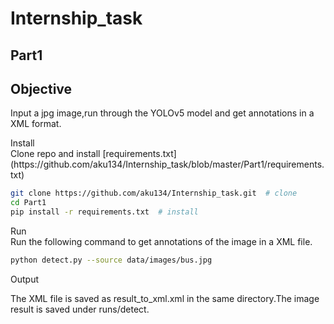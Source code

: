# Internship_task
## Part1
## Objective
Input a jpg image,run through the YOLOv5 model and get annotations in a XML format.
<summary>Install</summary>
Clone repo and install [requirements.txt](https://github.com/aku134/Internship_task/blob/master/Part1/requirements.txt)
  
```bash
git clone https://github.com/aku134/Internship_task.git  # clone
cd Part1
pip install -r requirements.txt  # install
```


<summary>Run</summary>
Run the following command to get annotations of the image in a XML file.
  
```bash
python detect.py --source data/images/bus.jpg
```
<summary>Output</summary>

The XML file is saved as result_to_xml.xml in the same directory.The image result is saved under runs/detect.